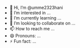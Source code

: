 - 👋 Hi, I’m @umme2323hani
- 👀 I’m interested in ...
- 🌱 I’m currently learning ...
- 💞️ I’m looking to collaborate on ...
- 📫 How to reach me ...
- 😄 Pronouns: ...
- ⚡ Fun fact: ...

<!---
umme2323hani/umme2323hani is a ✨ special ✨ repository because its `README.md` (this file) appears on your GitHub profile.
You can click the Preview link to take a look at your changes.
--->

